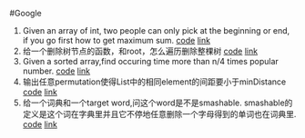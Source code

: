#Google
1. Given an array of int, two people can only pick at the beginning or end, if you go first how to get maximum sum. [code](./Google/pickGame.cpp) [link](http://www.1point3acres.com/bbs/thread-144376-1-1.html)
2. 给一个删除树节点的函数，和root，怎么遍历删除整棵树 [code](./Google/deleteTree.cpp) [link](http://www.1point3acres.com/bbs/forum.php?mod=viewthread&tid=146431&extra=page%3D1%26filter%3Dauthor%26orderby%3Ddateline%26sortid%3D311%26sortid%3D311%26orderby%3Ddateline)
3. Given a sorted array,find occuring time more than n/4 times popular number. [code](./Google/oneforth.cpp) [link](http://www.1point3acres.com/bbs/forum.php?mod=viewthread&tid=145654&extra=page%3D1%26filter%3Dauthor%26orderby%3Ddateline%26sortid%3D311%26sortid%3D311%26orderby%3Ddateline)
4. 输出任意permutation使得List中的相同element的间距要小于minDistance [code](./Google/RearrangeString.cpp) [link](http://www.1point3acres.com/bbs/forum.php?mod=viewthread&tid=141400&extra=page%3D1%26filter%3Dsortid%26sortid%3D311%26sortid%3D311)
5. 给一个词典和一个target word,问这个word是不是smashable. smashable的定义是这个词在字典里并且它不停地任意删除一个字母得到的单词也在词典里. [code](./Google/smashable.cpp) [link](http://www.1point3acres.com/bbs/forum.php?mod=viewthread&tid=145654&extra=page%3D1%26filter%3Dauthor%26orderby%3Ddateline%26sortid%3D311%26sortid%3D311%26orderby%3Ddateline)

